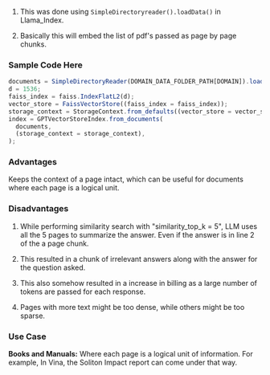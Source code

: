 1. This was done using `SimpleDirectoryreader().loadData()` in Llama_Index.

2. Basically this will embed the list of pdf's passed as page by page chunks.

### Sample Code Here

```js
documents = SimpleDirectoryReader(DOMAIN_DATA_FOLDER_PATH[DOMAIN]).load_data();
d = 1536;
faiss_index = faiss.IndexFlatL2(d);
vector_store = FaissVectorStore((faiss_index = faiss_index));
storage_context = StorageContext.from_defaults((vector_store = vector_store));
index = GPTVectorStoreIndex.from_documents(
  documents,
  (storage_context = storage_context),
);
```

### Advantages

Keeps the context of a page intact, which can be useful for documents where each
page is a logical unit.

### Disadvantages

1. While performing similarity search with "similarity_top_k = 5", LLM uses all
   the 5 pages to summarize the answer. Even if the answer is in line 2 of the a
   page chunk.

2. This resulted in a chunk of irrelevant answers along with the answer for the
   question asked.

3. This also somehow resulted in a increase in billing as a large number of
   tokens are passed for each response.

4. Pages with more text might be too dense, while others might be too sparse.

### Use Case

**Books and Manuals:** Where each page is a logical unit of information. For
example, In Vina, the Soliton Impact report can come under that way.

